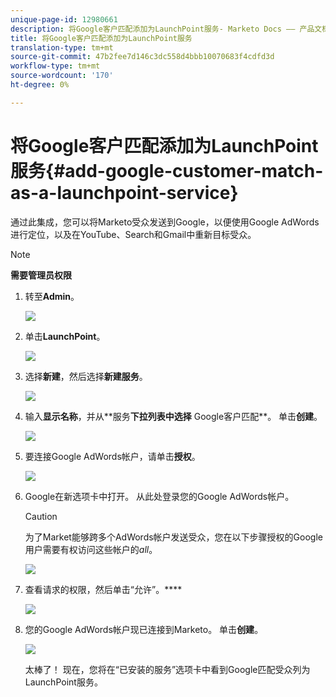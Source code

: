 ```yaml
---
unique-page-id: 12980661
description: 将Google客户匹配添加为LaunchPoint服务- Marketo Docs —— 产品文档
title: 将Google客户匹配添加为LaunchPoint服务
translation-type: tm+mt
source-git-commit: 47b2fee7d146c3dc558d4bbb10070683f4cdfd3d
workflow-type: tm+mt
source-wordcount: '170'
ht-degree: 0%

---
```



# 将Google客户匹配添加为LaunchPoint服务{#add-google-customer-match-as-a-launchpoint-service}

通过此集成，您可以将Marketo受众发送到Google，以便使用Google AdWords进行定位，以及在YouTube、Search和Gmail中重新目标受众。

>[!NOTE]
>
>**需要管理员权限**

1. 转至&#x200B;**Admin**。

   ![](assets/admin.png)

1. 单击&#x200B;**LaunchPoint**。

   ![](assets/image2014-12-5-14-3a35-3a27.png)

1. 选择&#x200B;**新建**，然后选择**新建服务**。

   ![](assets/image2014-12-5-14-3a37-3a33.png)

1. 输入**显示名称&#x200B;**，并从**&#x200B;服务&#x200B;**下拉列表中选择** Google客户匹配**。 单击&#x200B;**创建**。

   ![](assets/chooseservice.png)

1. 要连接Google AdWords帐户，请单击&#x200B;**授权**。

   ![](assets/authorizeaccount-1.png)

1. Google在新选项卡中打开。 从此处登录您的Google AdWords帐户。

   >[!CAUTION]
   >
   >为了Market能够跨多个AdWords帐户发送受众，您在以下步骤授权的Google用户需要有权访问这些帐户的&#x200B;*all*。

   ![](assets/chooseaccount.png)

1. 查看请求的权限，然后单击“允许”。****

   ![](assets/reviewpermissions.png)

1. 您的Google AdWords帐户现已连接到Marketo。 单击&#x200B;**创建**。

   ![](assets/authorizesuccess.png)

   太棒了！ 现在，您将在“已安装的服务”选项卡中看到Google匹配受众列为LaunchPoint服务。

